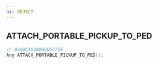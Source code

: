 ```yaml
---
ns: OBJECT
---
```

## ATTACH_PORTABLE_PICKUP_TO_PED

```c
// 0x8DC39368BDD57755
Any ATTACH_PORTABLE_PICKUP_TO_PED();
```

